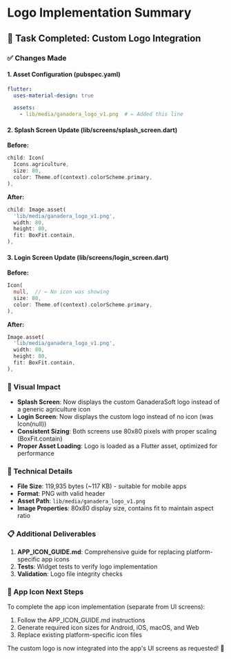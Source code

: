 # Logo Implementation Summary

## 🎯 Task Completed: Custom Logo Integration

### ✅ Changes Made

#### 1. Asset Configuration (pubspec.yaml)
```yaml
flutter:
  uses-material-design: true

  assets:
    - lib/media/ganadera_logo_v1.png  # ← Added this line
```

#### 2. Splash Screen Update (lib/screens/splash_screen.dart)
**Before:**
```dart
child: Icon(
  Icons.agriculture,
  size: 80,
  color: Theme.of(context).colorScheme.primary,
),
```

**After:**
```dart
child: Image.asset(
  'lib/media/ganadera_logo_v1.png',
  width: 80,
  height: 80,
  fit: BoxFit.contain,
),
```

#### 3. Login Screen Update (lib/screens/login_screen.dart)
**Before:**
```dart
Icon(
  null,  // ← No icon was showing
  size: 80,
  color: Theme.of(context).colorScheme.primary,
),
```

**After:**
```dart
Image.asset(
  'lib/media/ganadera_logo_v1.png',
  width: 80,
  height: 80,
  fit: BoxFit.contain,
),
```

### 📱 Visual Impact
- **Splash Screen**: Now displays the custom GanaderaSoft logo instead of a generic agriculture icon
- **Login Screen**: Now displays the custom logo instead of no icon (was Icon(null))
- **Consistent Sizing**: Both screens use 80x80 pixels with proper scaling (BoxFit.contain)
- **Proper Asset Loading**: Logo is loaded as a Flutter asset, optimized for performance

### 🔧 Technical Details
- **File Size**: 119,935 bytes (~117 KB) - suitable for mobile apps
- **Format**: PNG with valid header
- **Asset Path**: `lib/media/ganadera_logo_v1.png`
- **Image Properties**: 80x80 display size, contains fit to maintain aspect ratio

### 📋 Additional Deliverables
1. **APP_ICON_GUIDE.md**: Comprehensive guide for replacing platform-specific app icons
2. **Tests**: Widget tests to verify logo implementation
3. **Validation**: Logo file integrity checks

### 🚀 App Icon Next Steps
To complete the app icon implementation (separate from UI screens):
1. Follow the APP_ICON_GUIDE.md instructions
2. Generate required icon sizes for Android, iOS, macOS, and Web
3. Replace existing platform-specific icon files

The custom logo is now integrated into the app's UI screens as requested! 🎉